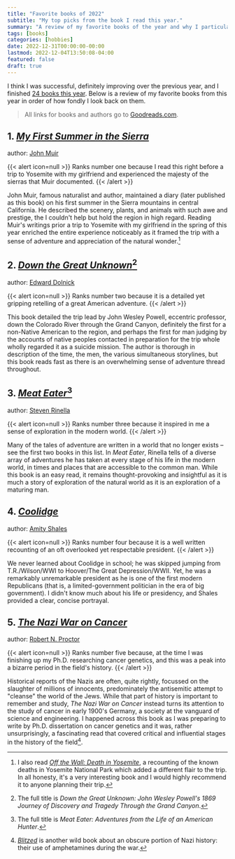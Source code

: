 ```yaml
---
title: "Favorite books of 2022"
subtitle: "My top picks from the book I read this year."
summary: "A review of my favorite books of the year and why I particularly enjoyed them."
tags: [books]
categories: [hobbies]
date: 2022-12-31T00:00:00-00:00
lastmod: 2022-12-04T13:50:08-04:00
featured: false
draft: true
---
```


I think I was successful, definitely improving over the previous year, and I finished [24 books this year](https://www.goodreads.com/user_challenges/32619604).
Below is a review of my favorite books from this year in order of how fondly I look back on them.

> All links for books and authors go to [Goodreads.com](https://www.goodreads.com/).

## 1. [*My First Summer in the Sierra*](https://www.goodreads.com/book/show/2116294.My_First_Summer_in_the_Sierra)

author: [John Muir](https://www.goodreads.com/author/show/5297.John_Muir)

{{< alert icon=null >}}
Ranks number one because I read this right before a trip to Yosemite with my girlfriend and experienced the majesty of the sierras that Muir documented.
{{< /alert >}}

John Muir, famous naturalist and author, maintained a diary (later published as this book) on his first summer in the Sierra mountains in central California.
He described the scenery, plants, and animals with such awe and prestige, the I couldn't help but hold the region in high regard.
Reading Muir's writings prior a trip to Yosemite with my girlfriend in the spring of this year enriched the entire experience noticeably as it framed the trip with a sense of adventure and appreciation of the natural wonder.[^1]

[^1]: I also read [*Off the Wall: Death in Yosemite*](https://www.goodreads.com/book/show/673812.Off_the_Wall?ref=nav_sb_ss_3_12), a recounting of the known deaths in Yosemite National Park which added a different flair to the trip. In all honesty, it's a very interesting book and I would highly recommend it to anyone planning their trip.

## 2. [*Down the Great Unknown*](https://www.goodreads.com/book/show/438097.Down_the_Great_Unknown)[^2]

[^2]: The full title is *Down the Great Unknown: John Wesley Powell's 1869 Journey of Discovery and Tragedy Through the Grand Canyon*.

author: [Edward Dolnick](https://www.goodreads.com/author/show/11059.Edward_Dolnick)

{{< alert icon=null >}}
Ranks number two because it is a detailed yet gripping retelling of a great American adventure.
{{< /alert >}}

This book detailed the trip lead by John Wesley Powell, eccentric professor, down the Colorado River through the Grand Canyon, definitely the first for a non-Native American to the region, and perhaps the first for man judging by the accounts of native peoples contacted in preparation for the trip whole wholly regarded it as a suicide mission.
The author is thorough in description of the time, the men, the various simultaneous storylines, but this book reads fast as there is an overwhelming sense of adventure thread throughout.

## 3. [*Meat Eater*](https://www.goodreads.com/book/show/17262207-meat-eater)[^3]

[^3]: The full title is *Meat Eater: Adventures from the Life of an American Hunter*.

author: [Steven Rinella](https://www.goodreads.com/author/show/267770.Steven_Rinella)

{{< alert icon=null >}}
Ranks number three because it inspired in me a sense of exploration in the modern world.
{{< /alert >}}

Many of the tales of adventure are written in a world that no longer exists – see the first two books in this list.
In *Meat Eater*, Rinella tells of a diverse array of adventures he has taken at every stage of his life in the modern world, in times and places that are accessible to the common man.
While this book is an easy read, it remains thought-provoking and insightful as it is much a story of exploration of the natural world as it is an exploration of a maturing man.

## 4. [*Coolidge*](https://www.goodreads.com/book/show/18085413-coolidge)

author: [Amity Shales](https://www.goodreads.com/author/show/101131.Amity_Shlaes)

{{< alert icon=null >}}
Ranks number four because it is a well written recounting of an oft overlooked yet respectable president.
{{< /alert >}}

We never learned about Coolidge in school; he was skipped jumping from T.R./Wilson/WWI to Hoover/The Great Depression/WWII.
Yet, he was a remarkably unremarkable president as he is one of the first modern Republicans (that is, a limited-government politician in the era of big government).
I didn't know much about his life or presidency, and Shales provided a clear, concise portrayal.

## 5. [*The Nazi War on Cancer*](https://www.goodreads.com/book/show/251213.The_Nazi_War_on_Cancer)

author: [Robert N. Proctor](https://www.goodreads.com/author/show/146786.Robert_N_Proctor)

{{< alert icon=null >}}
Ranks number five because, at the time I was finishing up my Ph.D. researching cancer genetics, and this was a peak into a bizarre period in the field's history.
{{< /alert >}}

Historical reports of the Nazis are often, quite rightly, focussed on the slaughter of millions of innocents, predominately the antisemitic attempt to "cleanse" the world of the Jews.
While that part of history is important to remember and study, *The Nazi War on Cancer* instead turns its attention to the study of cancer in early 1900's Germany, a society at the vanguard of science and engineering.
I happened across this book as I was preparing to write by Ph.D. dissertation on cancer genetics and it was, rather unsurprisingly, a fascinating read that covered critical and influential stages in the history of the field[^4].

[^4]: [*Blitzed*](https://www.goodreads.com/book/show/29429893-blitzed) is another wild book about an obscure portion of Nazi history: their use of amphetamines during the war.
